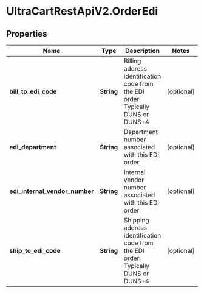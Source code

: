 # UltraCartRestApiV2.OrderEdi

## Properties
Name | Type | Description | Notes
------------ | ------------- | ------------- | -------------
**bill_to_edi_code** | **String** | Billing address identification code from the EDI order.  Typically DUNS or DUNS+4 | [optional] 
**edi_department** | **String** | Department number associated with this EDI order | [optional] 
**edi_internal_vendor_number** | **String** | Internal vendor number associated with this EDI order | [optional] 
**ship_to_edi_code** | **String** | Shipping address identification code from the EDI order.  Typically DUNS or DUNS+4 | [optional] 


